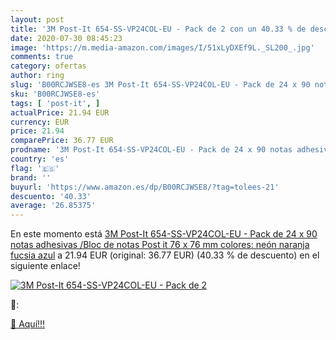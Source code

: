 ```yaml
---
layout: post
title: '3M Post-It 654-SS-VP24COL-EU - Pack de 2 con un 40.33 % de descuento'
date: 2020-07-30 08:45:23
image: 'https://m.media-amazon.com/images/I/51xLyDXEf9L._SL200_.jpg'
comments: true
category: ofertas
author: ring
slug: 'B00RCJWSE8-es 3M Post-It 654-SS-VP24COL-EU - Pack de 24 x 90 notas...'
sku: 'B00RCJWSE8-es'
tags: [ 'post-it', ]
actualPrice: 21.94 EUR
currency: EUR
price: 21.94
comparePrice: 36.77 EUR
prodname: '3M Post-It 654-SS-VP24COL-EU - Pack de 24 x 90 notas adhesivas /Bloc de notas Post it 76 x 76 mm  colores: neón  naranja  fucsia  azul'
country: 'es'
flag: '🇪🇸'
brand: ''
buyurl: 'https://www.amazon.es/dp/B00RCJWSE8/?tag=tolees-21'
descuento: '40.33'
average: '26.85375'
---
```


En este momento está [3M Post-It 654-SS-VP24COL-EU - Pack de 24 x 90 notas adhesivas /Bloc de notas Post it 76 x 76 mm  colores: neón  naranja  fucsia  azul](https://www.amazon.es/dp/B00RCJWSE8/?tag=tolees-21) a 21.94 EUR (original: 36.77 EUR) (40.33 %  de descuento) en el siguiente enlace!

[![3M Post-It 654-SS-VP24COL-EU - Pack de 2](https://m.media-amazon.com/images/I/51xLyDXEf9L._SL200_.jpg)](https://www.amazon.es/dp/B00RCJWSE8/?tag=tolees-21)

🔎:


[🛒 Aquí!!!](https://www.amazon.es/dp/B00RCJWSE8/?tag=tolees-21)
